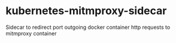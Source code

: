 # kubernetes-mitmproxy-sidecar
Sidecar to redirect port outgoing docker container http requests to mitmproxy container
